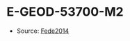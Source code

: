 <a name="material" />

# E-GEOD-53700-M2
<script type="application/ld+json">
  {
    "@context": "https://schema.org/",
    "@type": "ChemicalSubstance",
    "http://purl.org/dc/terms/conformsTo":
      {
        "@type": "CreativeWork",
        "@id": "https://bioschemas.org/profiles/ChemicalSubstance/0.4-RELEASE/"
      },
    "@id": "https://egonw.github.io/nanowiki/nanowiki408.html#material",
    "name": "E-GEOD-53700-M2",
    "sameAs": "http://127.0.0.1/mediawiki/index.php/Special:URIResolver/E-2DGEOD-2D53700-2DM2"
  }
</script>


* Source: [Fede2014](http://127.0.0.1/mediawiki/index.php/Special:URIResolver/Fede2014)
